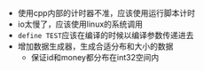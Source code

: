 * 使用cpp内部的计时器不准，应该使用运行脚本计时
* io太慢了，应该使用linux的系统调用
* `define TEST`应该在编译的时候以编译参数传递进去
* 增加数据生成器，生成合适分布和大小的数据
    * 保证id和money都分布在int32空间内